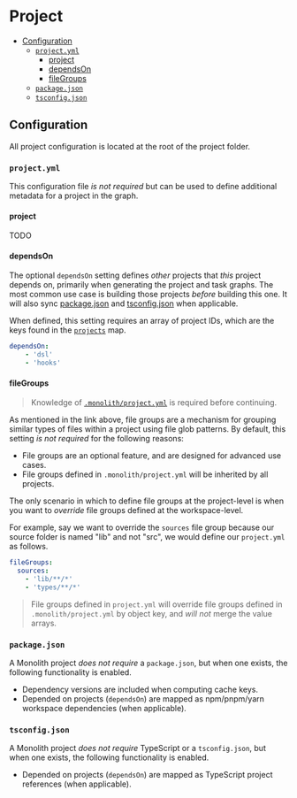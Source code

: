 # Project

- [Configuration](#configuration)
  - [`project.yml`](#projectyml)
    - [project](#project)
    - [dependsOn](#dependson)
    - [fileGroups](#filegroups)
  - [`package.json`](#packagejson)
  - [`tsconfig.json`](#tsconfigjson)

## Configuration

All project configuration is located at the root of the project folder.

### `project.yml`

This configuration file _is not required_ but can be used to define additional metadata for a
project in the graph.

#### project

TODO

#### dependsOn

The optional `dependsOn` setting defines _other_ projects that _this_ project depends on, primarily
when generating the project and task graphs. The most common use case is building those projects
_before_ building this one. It will also sync [package.json](#packagejson) and
[tsconfig.json](#tsconfigjson) when applicable.

When defined, this setting requires an array of project IDs, which are the keys found in the
[`projects`](./workspace.md#projects) map.

```yaml
dependsOn:
	- 'dsl'
	- 'hooks'
```

#### fileGroups

> Knowledge of [`.monolith/project.yml`](./workspace.md#filegroups) is required before continuing.

As mentioned in the link above, file groups are a mechanism for grouping similar types of files
within a project using file glob patterns. By default, this setting _is not required_ for the
following reasons:

- File groups are an optional feature, and are designed for advanced use cases.
- File groups defined in `.monolith/project.yml` will be inherited by all projects.

The only scenario in which to define file groups at the project-level is when you want to _override_
file groups defined at the workspace-level.

For example, say we want to override the `sources` file group because our source folder is named
"lib" and not "src", we would define our `project.yml` as follows.

```yaml
fileGroups:
  sources:
    - 'lib/**/*'
    - 'types/**/*'
```

> File groups defined in `project.yml` will override file groups defined in `.monolith/project.yml`
> by object key, and _will not_ merge the value arrays.

### `package.json`

A Monolith project _does not require_ a `package.json`, but when one exists, the following
functionality is enabled.

- Dependency versions are included when computing cache keys.
- Depended on projects (`dependsOn`) are mapped as npm/pnpm/yarn workspace dependencies (when
  applicable).

### `tsconfig.json`

A Monolith project _does not require_ TypeScript or a `tsconfig.json`, but when one exists, the
following functionality is enabled.

- Depended on projects (`dependsOn`) are mapped as TypeScript project references (when applicable).
